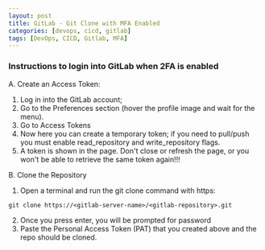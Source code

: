 ```yaml
---
layout: post
title: GitLab - Git Clone with MFA Enabled
categories: [devops, cicd, gitlab]
tags: [DevOps, CICD, Gitlab, MFA]
---
```


### Instructions to login into GitLab when 2FA is enabled

A. Create an Access Token:
1. Log in into the GitLab account;
2. Go to the Preferences section (hover the profile image and wait for the menu).
3. Go to Access Tokens
4. Now here you can create a temporary token; if you need to pull/push you must enable read_repository and write_repository flags.
5. A token is shown in the page. Don't close or refresh the page, or you won't be able to retrieve the same token again!!!

B. Clone the Repository
1. Open a terminal and run the git clone command with https:
```
git clone https://<gitlab-server-name>/<gitlab-repository>.git
```
2. Once you press enter, you will be prompted for password
4. Paste the Personal Access Token (PAT) that you created above and the repo should be cloned.




